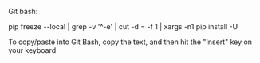 Git bash:

pip freeze --local | grep -v '^\-e' | cut -d = -f 1  | xargs -n1 pip install -U

To copy/paste into Git Bash, copy the text, and then hit the "Insert" key on your keyboard

